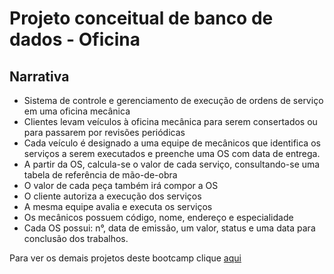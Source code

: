 # Projeto conceitual de banco de dados - Oficina

## Narrativa


 - Sistema de controle e gerenciamento de execução de ordens de serviço em uma oficina mecânica
 - Clientes levam veículos à oficina mecânica para serem consertados ou para passarem por revisões  periódicas
 - Cada veículo é designado a uma equipe de mecânicos que identifica os serviços a serem executados e preenche uma OS com data de entrega.
 - A partir da OS, calcula-se o valor de cada serviço, consultando-se uma tabela de referência de mão-de-obra
 - O valor de cada peça também irá compor a OS
 - O cliente autoriza a execução dos serviços
 - A mesma equipe avalia e executa os serviços
 - Os mecânicos possuem código, nome, endereço e especialidade
 - Cada OS possui: n°, data de emissão, um valor, status e uma data para conclusão dos trabalhos.
 
 

Para ver os demais projetos deste bootcamp clique [aqui](https://github.com/VagnerF/BOOTCAMP-DIO-DATABASE-EXP)
